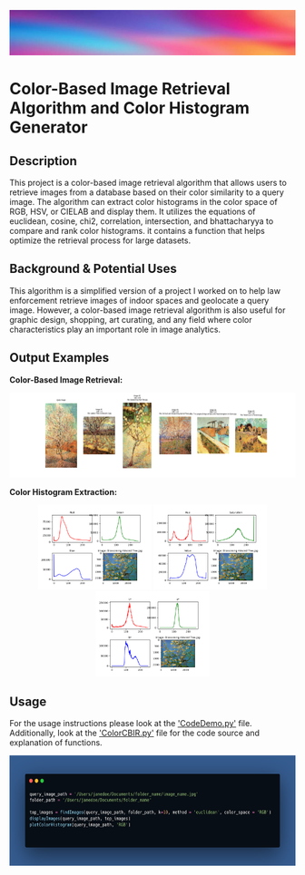 ![Header](images/colorbanner.jpg)
# Color-Based Image Retrieval Algorithm and Color Histogram Generator

## Description
This project is a color-based image retrieval algorithm that allows users to retrieve images from a database based on their color similarity to a query image. The algorithm can extract color histograms in the color space of RGB, HSV, or CIELAB and display them. It utilizes the equations of euclidean, cosine, chi2, correlation, intersection, and bhattacharyya to compare and rank color histograms. it contains a function that helps optimize the retrieval process for large datasets.

## Background & Potential Uses
This algorithm is a simplified version of a project I worked on to help law enforcement retrieve images of indoor spaces and geolocate a query image. However, a color-based image retrieval algorithm is also useful for graphic design, shopping, art curating, and any field where color characteristics play an important role in image analytics. 

## Output Examples
**Color-Based Image Retrieval:**
<p align="center">
    <img src="images/retrievalExamp.png" width="700" height="150">
</p>

**Color Histogram Extraction:**
<p align="center">
<img src="images/colorHistRGB.png" width="200" height="150">
<img src="images/colorHistHSV.png" width="200" height="150">
<img src="images/colorHistCIELAB.png" width="200" height="150">
</p>

## Usage
For the usage instructions please look at the ['CodeDemo.py'](CodeDemo.py) file. Additionally, look at the ['ColorCBIR.py'](ColorCBIR.py) file for the code source and explanation of functions.
<p align="center">
    <img src="images/codeImage.png" width="600" height="195">
</p>
